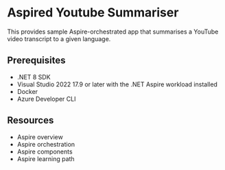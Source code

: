 # Aspired Youtube Summariser

This provides sample Aspire-orchestrated app that summarises a YouTube video transcript to a given language.

## Prerequisites

- .NET 8 SDK
- Visual Studio 2022 17.9 or later with the .NET Aspire workload installed
- Docker
- Azure Developer CLI


## Resources

- Aspire overview
- Aspire orchestration
- Aspire components
- Aspire learning path
